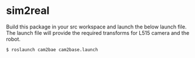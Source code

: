 # sim2real

Build this package in your src workspace and launch the below launch file. The launch file will provide the required transforms for L515 camera and the robot.
```
$ roslaunch cam2bae cam2base.launch
```